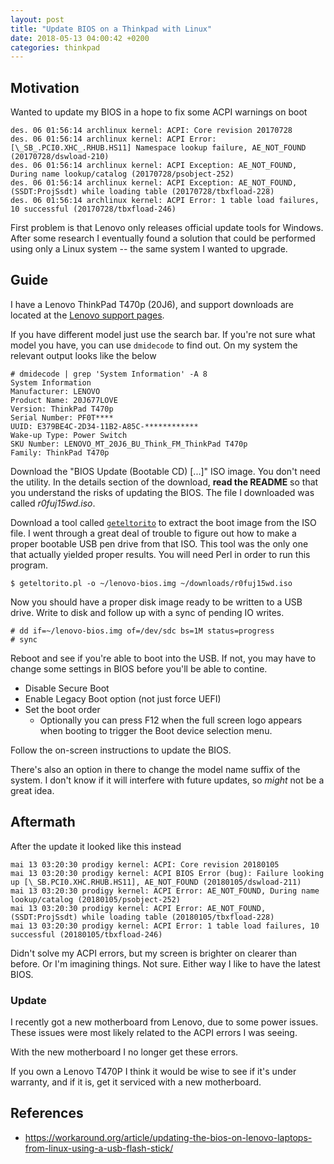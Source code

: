 ```yaml
---
layout: post
title: "Update BIOS on a Thinkpad with Linux"
date: 2018-05-13 04:00:42 +0200
categories: thinkpad
---
```


## Motivation

Wanted to update my BIOS in a hope to fix some ACPI warnings on boot

    des. 06 01:56:14 archlinux kernel: ACPI: Core revision 20170728
    des. 06 01:56:14 archlinux kernel: ACPI Error: [\_SB_.PCI0.XHC_.RHUB.HS11] Namespace lookup failure, AE_NOT_FOUND (20170728/dswload-210)
    des. 06 01:56:14 archlinux kernel: ACPI Exception: AE_NOT_FOUND, During name lookup/catalog (20170728/psobject-252)
    des. 06 01:56:14 archlinux kernel: ACPI Exception: AE_NOT_FOUND, (SSDT:ProjSsdt) while loading table (20170728/tbxfload-228)
    des. 06 01:56:14 archlinux kernel: ACPI Error: 1 table load failures, 10 successful (20170728/tbxfload-246)

First problem is that Lenovo only releases official update tools for Windows.
After some research I eventually found a solution that could be performed
using only a Linux system -- the same system I wanted to upgrade.

## Guide

I have a Lenovo ThinkPad T470p (20J6), and support downloads are located at the
[Lenovo support pages](https://pcsupport.lenovo.com/no/en/products/LAPTOPS-AND-NETBOOKS/THINKPAD-T-SERIES-LAPTOPS/THINKPAD-T470P/20J6/downloads/DS120708).

If you have different model just use the search bar. If you're not sure what
model you have, you can use `dmidecode` to find out. On my system the relevant
output looks like the below

    # dmidecode | grep 'System Information' -A 8
    System Information
    Manufacturer: LENOVO
    Product Name: 20J677LOVE
    Version: ThinkPad T470p
    Serial Number: PF0T****
    UUID: E379BE4C-2D34-11B2-A85C-************
    Wake-up Type: Power Switch
    SKU Number: LENOVO_MT_20J6_BU_Think_FM_ThinkPad T470p
    Family: ThinkPad T470p

Download the "BIOS Update (Bootable CD) [...]" ISO image. You don't need the
utility. In the details section of the download, **read the README** so that
you understand the risks of updating the BIOS. The file I downloaded was
called *r0fuj15wd.iso*.

Download a tool called [`geteltorito`][geteltorito] to extract the boot image from
the ISO file. I went through a great deal of trouble to figure out how to make
a proper bootable USB pen drive from that ISO. This tool was the only one that
actually yielded proper results. You will need Perl in order to run this
program.

    $ geteltorito.pl -o ~/lenovo-bios.img ~/downloads/r0fuj15wd.iso

Now you should have a proper disk image ready to be written to a USB drive.
Write to disk and follow up with a sync of pending IO writes.

    # dd if=~/lenovo-bios.img of=/dev/sdc bs=1M status=progress
    # sync

Reboot and see if you're able to boot into the USB. If not, you may have to
change some settings in BIOS before you'll be able to contine.

  - Disable Secure Boot
  - Enable Legacy Boot option (not just force UEFI)
  - Set the boot order
    - Optionally you can press F12 when the full screen logo appears when
      booting to trigger the Boot device selection menu.

Follow the on-screen instructions to update the BIOS.

There's also an option in there to change the model name suffix of the system.
I don't know if it will interfere with future updates, so *might* not be a
great idea.

## Aftermath

After the update it looked like this instead

    mai 13 03:20:30 prodigy kernel: ACPI: Core revision 20180105
    mai 13 03:20:30 prodigy kernel: ACPI BIOS Error (bug): Failure looking up [\_SB.PCI0.XHC.RHUB.HS11], AE_NOT_FOUND (20180105/dswload-211)
    mai 13 03:20:30 prodigy kernel: ACPI Error: AE_NOT_FOUND, During name lookup/catalog (20180105/psobject-252)
    mai 13 03:20:30 prodigy kernel: ACPI Error: AE_NOT_FOUND, (SSDT:ProjSsdt) while loading table (20180105/tbxfload-228)
    mai 13 03:20:30 prodigy kernel: ACPI Error: 1 table load failures, 10 successful (20180105/tbxfload-246)

Didn't solve my ACPI errors, but my screen is brighter on clearer than before.
Or I'm imagining things. Not sure. Either way I like to have the latest BIOS.

### Update

I recently got a new motherboard from Lenovo, due to some power issues. These
issues were most likely related to the ACPI errors I was seeing.

With the new motherboard I no longer get these errors.

If you own a Lenovo T470P I think it would be wise to see if it's under
warranty, and if it is, get it serviced with a new motherboard.

## References
- https://workaround.org/article/updating-the-bios-on-lenovo-laptops-from-linux-using-a-usb-flash-stick/

[geteltorito]: https://userpages.uni-koblenz.de/~krienke/ftp/noarch/geteltorito/
